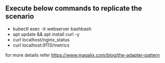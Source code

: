 ## Execute below commands to replicate the scenario 

  - kubectl exec -it webserver bashbash
  - apt update && apt install curl -y
  - curl localhost/nginx_status
  - curl localhost:9113/metrics
  
for more details refer https://www.magalix.com/blog/the-adapter-pattern
